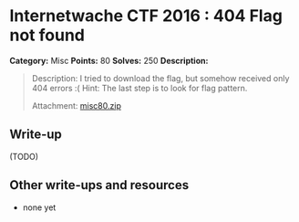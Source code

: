 # Internetwache CTF 2016 : 404 Flag not found

**Category:** Misc
**Points:** 80
**Solves:** 250
**Description:**

> Description: I tried to download the flag, but somehow received only 404 errors :( Hint: The last step is to look for flag pattern.
> 
> 
> Attachment: [misc80.zip](./misc80.zip)


## Write-up

(TODO)

## Other write-ups and resources

* none yet
